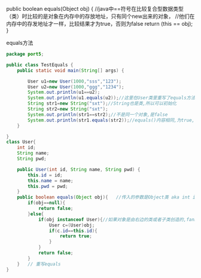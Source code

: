 public boolean equals(Object obj) {
        //java中==符号在比较复合型数据类型（类）时比较的是对象在内存中的存放地址，只有同个new出来的对象，
        //他们在内存中的存发地址才一样，比较结果才为true，否则为false
        return (this == obj);
    }

equals方法

```java
package port5;

public class TestEquals {
    public static void main(String[] args) {

        User u1=new User(1000,"sss","123");
        User u2=new User(1000,"ggg","1234");
        System.out.println(u1==u2);
        System.out.println(u1.equals(u2));//这里在User类里重写了equals方法,只要id一样就可以
        String str1=new String("sxt");//String也是类,所以可以初始化
        String str2=new String("sxt");
        System.out.println(str1==str2);//不是同一个对象,是false
        System.out.println(str1.equals(str2));//equals()内容相同,为true,因为String类重写了equals()方法
    }

}
class User{
    int id;
    String name;
    String pwd;

    public User(int id, String name, String pwd) {
        this.id = id;
        this.name = name;
        this.pwd = pwd;
    }
    public boolean equals(Object obj){   //传入的参数是Object类 aka int i
        if(obj==null){
            return false;
        }else{
            if(obj instanceof User){//如果对象是由右边的类或者子类创造的,fanhuitrue
                User c=(User)obj;
                if(c.id==this.id){
                    return true;
                }
            }
            return false;
        }
    }   // 重写equals
}
```

